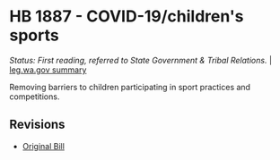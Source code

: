 # HB 1887 - COVID-19/children's sports
*Status: First reading, referred to State Government & Tribal Relations.* | [leg.wa.gov summary](https://app.leg.wa.gov/billsummary?BillNumber=1887&Year=2021)

Removing barriers to children participating in sport practices and competitions.

## Revisions
* [Original Bill](1/)